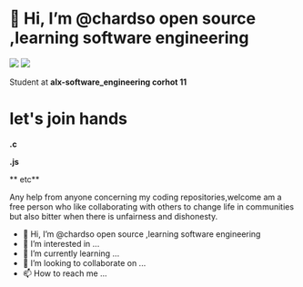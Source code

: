 
# 👋 Hi, I’m @chardso open source ,learning software engineering



![](/Images/a4f825a9-3f06-4dad-8e7a-24061ef427f5.png)
![](/Images/1d08c47d-cd87-480d-b521-4fc5bedb2a48.png)



Student at **alx-software_engineering corhot 11**










# let's join hands

**.c**

**.js**

** etc**


Any help from anyone concerning my coding repositories,welcome am a free person who like collaborating with others to change life in communities but also bitter when there is unfairness and dishonesty.


- 👋 Hi, I’m @chardso open source ,learning software engineering
- 👀 I’m interested in ...
- 🌱 I’m currently learning ...
- 💞️ I’m looking to collaborate on ...
- 📫 How to reach me ...

<!---
chardso/chardso is a ✨ special ✨ repository because its `README.md` (this file) appears on your GitHub profile.
You can click the Preview link to take a look at your changes.
--->
